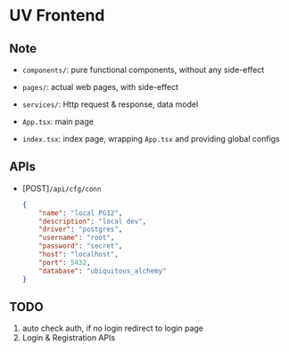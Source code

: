 # UV Frontend

## Note

- `components/`: pure functional components, without any side-effect

- `pages/`: actual web pages, with side-effect

- `services/`: Http request & response, data model

- `App.tsx`: main page

- `index.tsx`: index page, wrapping `App.tsx` and providing global configs

## APIs

- [POST]`/api/cfg/conn`

  ```JSON
  {
      "name": "local PG12",
      "description": "local dev",
      "driver": "postgres",
      "username": "root",
      "password": "secret",
      "host": "localhost",
      "port": 5432,
      "database": "ubiquitous_alchemy"
  }
  ```

## TODO

1. auto check auth, if no login redirect to login page
1. Login & Registration APIs
